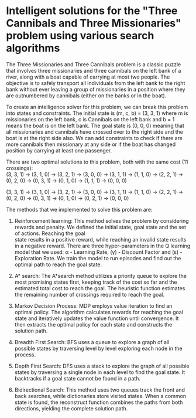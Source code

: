 # Intelligent solutions for the "Three Cannibals and Three Missionaries" problem using various search algorithms

The Three Missionaries and Three Cannibals 
problem is a classic puzzle that involves three 
missionaries and three cannibals on the left 
bank of a river, along with a boat capable of 
carrying at most two people. The objective is 
to safely transport all individuals from the left 
bank to the right bank without ever leaving a 
group of missionaries in a position where 
they are outnumbered by cannibals (either on 
the banks or in the boat). 

To create an intelligence solver for this 
problem, we can break this problem into 
states and constraints. The initial state is (m, 
c, b) = (3, 3, 1) where m is missionaries on 
the left bank, c is Cannibals on the left bank 
and b = 1 means the boat is on the left bank. 
The goal state is (0, 0, 0) meaning that all 
missionaries and cannibals have crossed over 
to the right side and the boat is at the right 
side also. We can add constraints to check if 
there are more cannibals then missionary at 
any side or if the boat has changed position 
by carrying at least one passenger. 

There are two optimal solutions to this 
problem, both with the same cost (11 
crossings):  
(3, 3, 1) → (3, 1, 0) → (3, 2, 1) → (3, 0, 0) → 
(3, 1, 1) → (1, 1, 0) → (2, 2, 1) → (0, 2, 0) → 
(0, 3, 1) → (0, 1, 0) → (1, 1, 1) → (0, 0, 0) 

(3, 3, 1) → (3, 1, 0) → (3, 2, 1) → (3, 0, 0) → 
(3, 1, 1) → (1, 1, 0) → (2, 2, 1) → (0, 2, 0) → 
(0, 3, 1) → (0, 1, 0) → (0, 2, 1) → (0, 0, 0) 

The methods that we implemented to solve 
this problem are: 

1. Reinforcement learning: This method 
solves the problem by considering rewards 
and penalty. We defined the initial state, goal 
state and the set of actions. Reaching the goal  
state results in a positive reward, while 
reaching an invalid state results in a negative 
reward. There are three hyper-parameters in 
the Q learning model that we used: α - 
Learning Rate, (γ) - Discount Factor and (ε) - 
Exploration Rate. We train the model to run 
episodes and find out the optimal path to 
reach the goal state.  

2. A* search: The A*search method utilizes 
a priority queue to explore the most 
promising states first, keeping track of the 
cost so far and the estimated total cost to 
reach the goal. The heuristic function 
estimates the remaining number of crossings 
required to reach the goal. 

3. Markov Decision Process: MDP employs 
value iteration to find an optimal policy. The 
algorithm calculates rewards for reaching the 
goal state and iteratively updates the value 
function until convergence. It then extracts 
the optimal policy for each state and 
constructs the solution path. 

4. Breadth First Search: BFS uses a queue 
to explore a graph of all possible states by 
traversing level by level exploring each node 
in the process. 

5. Depth First Search: DFS uses a stack to 
explore the graph of all possible states by 
traversing a single node in each level to find 
the goal state. It backtracks if a goal state 
cannot be found in a path. 

6. Bidirectional Search: This method uses 
two queues track the front and back searches, 
while dictionaries store visited states. When 
a common state is found, the reconstruct 
function combines the paths from both 
directions, yielding the complete solution 
path.
